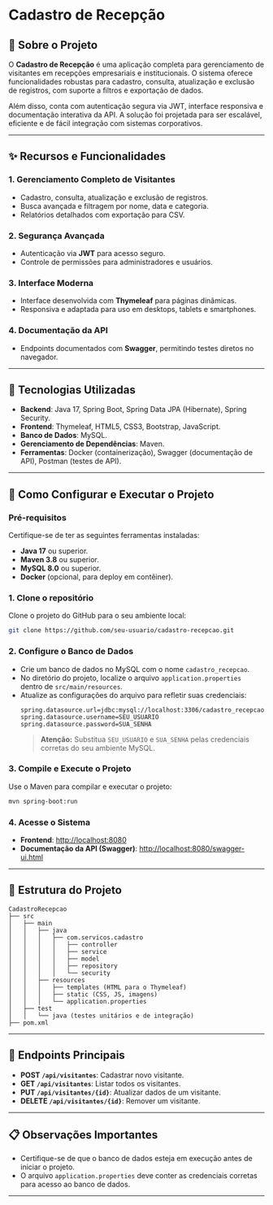 
# **Cadastro de Recepção**

## **📌 Sobre o Projeto**
O **Cadastro de Recepção** é uma aplicação completa para gerenciamento de visitantes em recepções empresariais e institucionais. O sistema oferece funcionalidades robustas para cadastro, consulta, atualização e exclusão de registros, com suporte a filtros e exportação de dados.

Além disso, conta com autenticação segura via JWT, interface responsiva e documentação interativa da API. A solução foi projetada para ser escalável, eficiente e de fácil integração com sistemas corporativos.

---

## **✨ Recursos e Funcionalidades**

### **1. Gerenciamento Completo de Visitantes**
- Cadastro, consulta, atualização e exclusão de registros.
- Busca avançada e filtragem por nome, data e categoria.
- Relatórios detalhados com exportação para CSV.

### **2. Segurança Avançada**
- Autenticação via **JWT** para acesso seguro.
- Controle de permissões para administradores e usuários.

### **3. Interface Moderna**
- Interface desenvolvida com **Thymeleaf** para páginas dinâmicas.
- Responsiva e adaptada para uso em desktops, tablets e smartphones.

### **4. Documentação da API**
- Endpoints documentados com **Swagger**, permitindo testes diretos no navegador.

---

## **🚀 Tecnologias Utilizadas**
- **Backend**: Java 17, Spring Boot, Spring Data JPA (Hibernate), Spring Security.
- **Frontend**: Thymeleaf, HTML5, CSS3, Bootstrap, JavaScript.
- **Banco de Dados**: MySQL.
- **Gerenciamento de Dependências**: Maven.
- **Ferramentas**: Docker (containerização), Swagger (documentação de API), Postman (testes de API).

---

## **🔧 Como Configurar e Executar o Projeto**

### **Pré-requisitos**
Certifique-se de ter as seguintes ferramentas instaladas:
- **Java 17** ou superior.
- **Maven 3.8** ou superior.
- **MySQL 8.0** ou superior.
- **Docker** (opcional, para deploy em contêiner).

### **1. Clone o repositório**
Clone o projeto do GitHub para o seu ambiente local:
```bash
git clone https://github.com/seu-usuario/cadastro-recepcao.git
```

### **2. Configure o Banco de Dados**
- Crie um banco de dados no MySQL com o nome `cadastro_recepcao`.
- No diretório do projeto, localize o arquivo `application.properties` dentro de `src/main/resources`.
- Atualize as configurações do arquivo para refletir suas credenciais:
  ```properties
  spring.datasource.url=jdbc:mysql://localhost:3306/cadastro_recepcao
  spring.datasource.username=SEU_USUARIO
  spring.datasource.password=SUA_SENHA
  ```
  > **Atenção:** Substitua `SEU_USUARIO` e `SUA_SENHA` pelas credenciais corretas do seu ambiente MySQL.

### **3. Compile e Execute o Projeto**
Use o Maven para compilar e executar o projeto:
```bash
mvn spring-boot:run
```

### **4. Acesse o Sistema**
- **Frontend**: [http://localhost:8080](http://localhost:8080)
- **Documentação da API (Swagger)**: [http://localhost:8080/swagger-ui.html](http://localhost:8080/swagger-ui.html)

---

## **📂 Estrutura do Projeto**
```
CadastroRecepcao
├── src
│   ├── main
│   │   ├── java
│   │   │   ├── com.servicos.cadastro
│   │   │   │   ├── controller
│   │   │   │   ├── service
│   │   │   │   ├── model
│   │   │   │   ├── repository
│   │   │   │   └── security
│   │   ├── resources
│   │   │   ├── templates (HTML para o Thymeleaf)
│   │   │   ├── static (CSS, JS, imagens)
│   │   │   └── application.properties
│   ├── test
│   │   └── java (testes unitários e de integração)
├── pom.xml
```

---

## **📜 Endpoints Principais**
- **POST `/api/visitantes`**: Cadastrar novo visitante.
- **GET `/api/visitantes`**: Listar todos os visitantes.
- **PUT `/api/visitantes/{id}`**: Atualizar dados de um visitante.
- **DELETE `/api/visitantes/{id}`**: Remover um visitante.

---

## **📋 Observações Importantes**
- Certifique-se de que o banco de dados esteja em execução antes de iniciar o projeto.
- O arquivo `application.properties` deve conter as credenciais corretas para acesso ao banco de dados.

---


